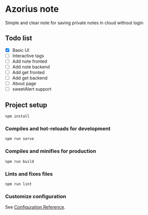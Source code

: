 # Azorius note
Simple and clear note for saving private notes in cloud without login
## Todo list
- [x] Basic UI
- [ ] Interactive tags
- [ ] Add note fronted
- [ ] Add note backend
- [ ] Add get fronted
- [ ] Add get backend
- [ ] About page
- [ ] sweetAlert support 
## Project setup
```
npm install
```

### Compiles and hot-reloads for development
```
npm run serve
```

### Compiles and minifies for production
```
npm run build
```

### Lints and fixes files
```
npm run lint
```

### Customize configuration
See [Configuration Reference](https://cli.vuejs.org/config/).
